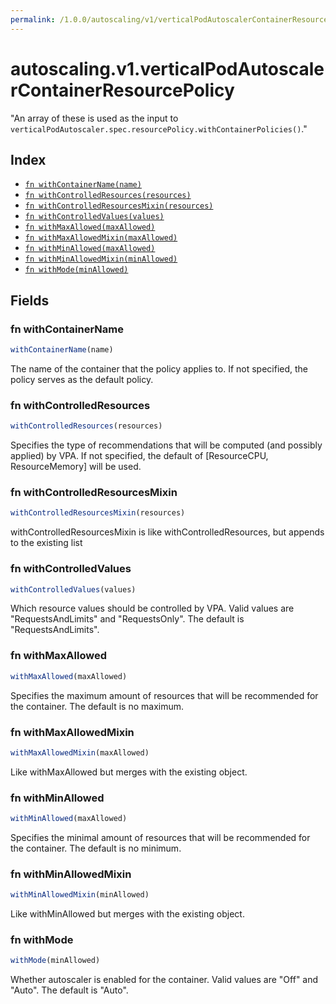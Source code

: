 ```yaml
---
permalink: /1.0.0/autoscaling/v1/verticalPodAutoscalerContainerResourcePolicy/
---
```


# autoscaling.v1.verticalPodAutoscalerContainerResourcePolicy

"An array of these is used as the input to `verticalPodAutoscaler.spec.resourcePolicy.withContainerPolicies()`."

## Index

* [`fn withContainerName(name)`](#fn-withcontainername)
* [`fn withControlledResources(resources)`](#fn-withcontrolledresources)
* [`fn withControlledResourcesMixin(resources)`](#fn-withcontrolledresourcesmixin)
* [`fn withControlledValues(values)`](#fn-withcontrolledvalues)
* [`fn withMaxAllowed(maxAllowed)`](#fn-withmaxallowed)
* [`fn withMaxAllowedMixin(maxAllowed)`](#fn-withmaxallowedmixin)
* [`fn withMinAllowed(maxAllowed)`](#fn-withminallowed)
* [`fn withMinAllowedMixin(minAllowed)`](#fn-withminallowedmixin)
* [`fn withMode(minAllowed)`](#fn-withmode)

## Fields

### fn withContainerName

```ts
withContainerName(name)
```

The name of the container that the policy applies to. If not specified, the policy serves as the default policy.

### fn withControlledResources

```ts
withControlledResources(resources)
```

Specifies the type of recommendations that will be computed (and possibly applied) by VPA. If not specified, the default of [ResourceCPU, ResourceMemory] will be used.

### fn withControlledResourcesMixin

```ts
withControlledResourcesMixin(resources)
```

withControlledResourcesMixin is like withControlledResources, but appends to the existing list

### fn withControlledValues

```ts
withControlledValues(values)
```

Which resource values should be controlled by VPA. Valid values are "RequestsAndLimits" and "RequestsOnly". The default is "RequestsAndLimits".

### fn withMaxAllowed

```ts
withMaxAllowed(maxAllowed)
```

Specifies the maximum amount of resources that will be recommended for the container. The default is no maximum.

### fn withMaxAllowedMixin

```ts
withMaxAllowedMixin(maxAllowed)
```

Like withMaxAllowed but merges with the existing object.

### fn withMinAllowed

```ts
withMinAllowed(maxAllowed)
```

Specifies the minimal amount of resources that will be recommended for the container. The default is no minimum.

### fn withMinAllowedMixin

```ts
withMinAllowedMixin(minAllowed)
```

Like withMinAllowed but merges with the existing object.

### fn withMode

```ts
withMode(minAllowed)
```

Whether autoscaler is enabled for the container. Valid values are "Off" and "Auto". The default is "Auto".